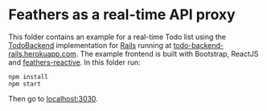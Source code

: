 # Feathers as a real-time API proxy

This folder contains an example for a real-time Todo list using the [TodoBackend](http://www.todobackend.com/) implementation for [Rails](https://github.com/hammerdr/todo-backend-rails) running at [todo-backend-rails.herokuapp.com](https://todo-backend-rails.herokuapp.com). The example frontend is built with Bootstrap, ReactJS and [feathers-reactive](https://github.com/feathersjs/feathers-reactive/). In this folder run:

```
npm install
npm start
```

Then go to [localhost:3030](http://localhost:3030).
